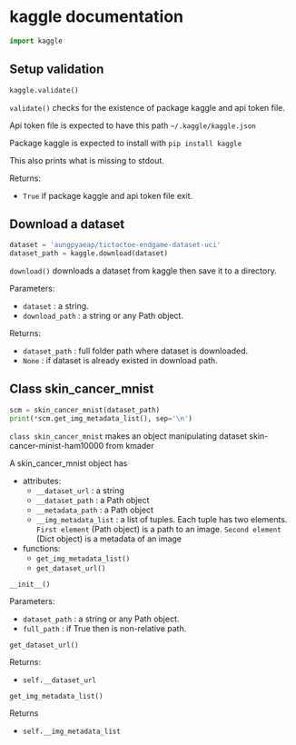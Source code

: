 # kaggle documentation

```Python
import kaggle
```

## Setup validation

```Python
kaggle.validate()
```

`validate()` checks for the existence of package kaggle and api token file.

Api token file is expected to have this path `~/.kaggle/kaggle.json`

Package kaggle is expected to install with `pip install kaggle`

This also prints what is missing to stdout.

Returns:
  - `True` if package kaggle and api token file exit.

## Download a dataset

```Python
dataset = 'aungpyaeap/tictactoe-endgame-dataset-uci'
dataset_path = kaggle.download(dataset)
```

`download()` downloads a dataset from kaggle then save it to a directory.

Parameters:
  - `dataset` : a string.
  - `download_path` : a string or any Path object.

Returns:
  - `dataset_path` : full folder path where dataset is downloaded.
  - `None` : if dataset is already existed in download path.

## Class skin_cancer_mnist

```Python
scm = skin_cancer_mnist(dataset_path)
print(*scm.get_img_metadata_list(), sep='\n')
```

`class skin_cancer_mnist` makes an object manipulating dataset skin-cancer-minist-ham10000 from kmader

A skin_cancer_mnist object has
  - attributes:
    - `__dataset_url` : a string
    - `__dataset_path` : a Path object
    - `__metadata_path` : a Path object
    - `__img_metadata_list` : a list of tuples. Each tuple has two elements. `First element` (Path object) is a path to an image. `Second element` (Dict object) is a metadata of an image
  - functions:
    - `get_img_metadata_list()`
    - `get_dataset_url()`

`__init__()`

Parameters:
  - `dataset_path` : a string or any Path object.
  - `full_path` : if True then is non-relative path.

`get_dataset_url()`

Returns:
  - `self.__dataset_url`

`get_img_metadata_list()`

Returns
  - `self.__img_metadata_list`

